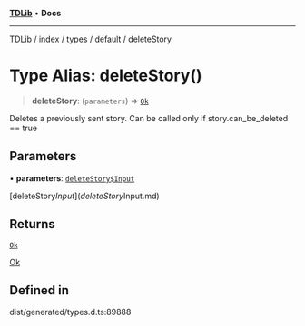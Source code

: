 [**TDLib**](../../../../../../README.md) • **Docs**

***

[TDLib](../../../../../../modules.md) / [index](../../../../../README.md) / [types](../../../README.md) / [default](../README.md) / deleteStory

# Type Alias: deleteStory()

> **deleteStory**: (`parameters`) => [`Ok`](Ok-1.md)

Deletes a previously sent story. Can be called only if story.can_be_deleted == true

## Parameters

• **parameters**: [`deleteStory$Input`](deleteStory$Input.md)

[deleteStory$Input](deleteStory$Input.md)

## Returns

[`Ok`](Ok-1.md)

[Ok](Ok-1.md)

## Defined in

dist/generated/types.d.ts:89888
